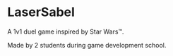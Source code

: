 # LaserSabel
A 1v1 duel game inspired by Star Wars&trade;.

Made by 2 students during game development school.
